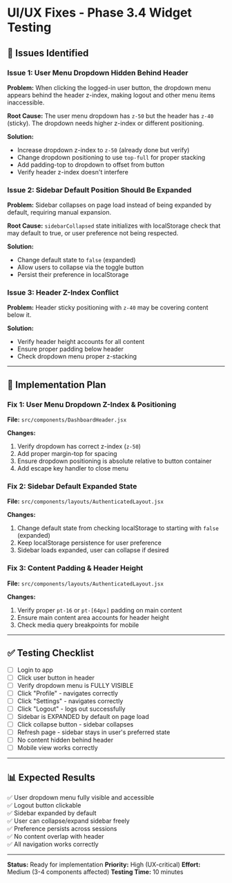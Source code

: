 # UI/UX Fixes - Phase 3.4 Widget Testing

## 🎯 Issues Identified

### Issue 1: User Menu Dropdown Hidden Behind Header
**Problem:** When clicking the logged-in user button, the dropdown menu appears behind the header z-index, making logout and other menu items inaccessible.

**Root Cause:** The user menu dropdown has `z-50` but the header has `z-40` (sticky). The dropdown needs higher z-index or different positioning.

**Solution:** 
- Increase dropdown z-index to `z-50` (already done but verify)
- Change dropdown positioning to use `top-full` for proper stacking
- Add padding-top to dropdown to offset from button
- Verify header z-index doesn't interfere

### Issue 2: Sidebar Default Position Should Be Expanded
**Problem:** Sidebar collapses on page load instead of being expanded by default, requiring manual expansion.

**Root Cause:** `sidebarCollapsed` state initializes with localStorage check that may default to true, or user preference not being respected.

**Solution:**
- Change default state to `false` (expanded)
- Allow users to collapse via the toggle button
- Persist their preference in localStorage

### Issue 3: Header Z-Index Conflict
**Problem:** Header sticky positioning with `z-40` may be covering content below it.

**Solution:**
- Verify header height accounts for all content
- Ensure proper padding below header
- Check dropdown menu proper z-stacking

---

## 🔧 Implementation Plan

### Fix 1: User Menu Dropdown Z-Index & Positioning
**File:** `src/components/DashboardHeader.jsx`

**Changes:**
1. Verify dropdown has correct z-index (`z-50`)
2. Add proper margin-top for spacing
3. Ensure dropdown positioning is absolute relative to button container
4. Add escape key handler to close menu

### Fix 2: Sidebar Default Expanded State
**File:** `src/components/layouts/AuthenticatedLayout.jsx`

**Changes:**
1. Change default state from checking localStorage to starting with `false` (expanded)
2. Keep localStorage persistence for user preference
3. Sidebar loads expanded, user can collapse if desired

### Fix 3: Content Padding & Header Height
**File:** `src/components/layouts/AuthenticatedLayout.jsx`

**Changes:**
1. Verify proper `pt-16` or `pt-[64px]` padding on main content
2. Ensure main content area accounts for header height
3. Check media query breakpoints for mobile

---

## ✅ Testing Checklist

- [ ] Login to app
- [ ] Click user button in header
- [ ] Verify dropdown menu is FULLY VISIBLE
- [ ] Click "Profile" - navigates correctly
- [ ] Click "Settings" - navigates correctly  
- [ ] Click "Logout" - logs out successfully
- [ ] Sidebar is EXPANDED by default on page load
- [ ] Click collapse button - sidebar collapses
- [ ] Refresh page - sidebar stays in user's preferred state
- [ ] No content hidden behind header
- [ ] Mobile view works correctly

---

## 📊 Expected Results

✅ User dropdown menu fully visible and accessible  
✅ Logout button clickable  
✅ Sidebar expanded by default  
✅ User can collapse/expand sidebar freely  
✅ Preference persists across sessions  
✅ No content overlap with header  
✅ All navigation works correctly  

---

**Status:** Ready for implementation
**Priority:** High (UX-critical)
**Effort:** Medium (3-4 components affected)
**Testing Time:** 10 minutes
